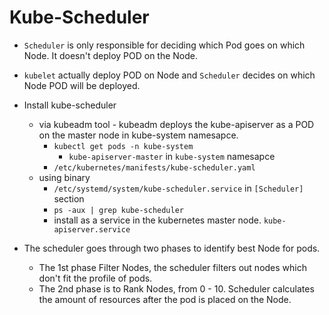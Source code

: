 # Kube-Scheduler

- `Scheduler` is only responsible for deciding which Pod goes on which Node. It doesn't deploy POD on the Node.
- `kubelet` actually  deploy POD on Node and `Scheduler` decides on which Node POD will be deployed.

- Install kube-scheduler
  - via kubeadm tool - kubeadm deploys the kube-apiserver as a POD on the master node in kube-system namesapce.
    - `kubectl get pods -n kube-system`
      - `kube-apiserver-master` in `kube-system` namesapce
    - `/etc/kubernetes/manifests/kube-scheduler.yaml`
  - using binary
    - `/etc/systemd/system/kube-scheduler.service` in `[Scheduler]` section
    - `ps -aux | grep kube-scheduler`
    - install as a service in the kubernetes master node. `kube-apiserver.service`
- The scheduler goes through two phases to identify best Node for pods.
  - The 1st phase Filter Nodes, the scheduler filters out nodes which don't fit the profile of pods.
  - The 2nd phase is to Rank Nodes, from 0 - 10. Scheduler calculates the amount of resources after the pod is placed on the Node.

